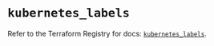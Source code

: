 # `kubernetes_labels`

Refer to the Terraform Registry for docs: [`kubernetes_labels`](https://registry.terraform.io/providers/hashicorp/kubernetes/2.33.0/docs/resources/labels).
